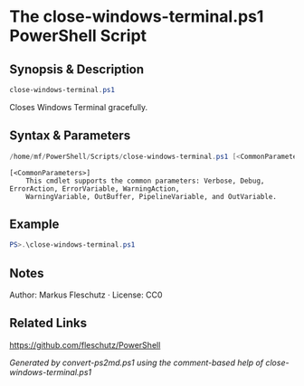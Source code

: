 # The close-windows-terminal.ps1 PowerShell Script

## Synopsis & Description
```powershell
close-windows-terminal.ps1
```

Closes Windows Terminal gracefully.

## Syntax & Parameters
```powershell
/home/mf/PowerShell/Scripts/close-windows-terminal.ps1 [<CommonParameters>]
```

```
[<CommonParameters>]
    This cmdlet supports the common parameters: Verbose, Debug, ErrorAction, ErrorVariable, WarningAction, 
    WarningVariable, OutBuffer, PipelineVariable, and OutVariable.
```

## Example
```powershell
PS>.\close-windows-terminal.ps1
```


## Notes
Author: Markus Fleschutz · License: CC0

## Related Links
https://github.com/fleschutz/PowerShell

*Generated by convert-ps2md.ps1 using the comment-based help of close-windows-terminal.ps1*
